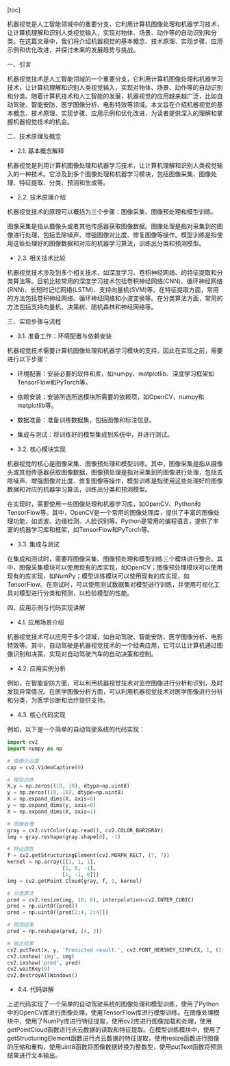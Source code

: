 
[toc]                    
                
                
机器视觉是人工智能领域中的重要分支，它利用计算机图像处理和机器学习技术，让计算机理解和识别人类视觉输入，实现对物体、场景、动作等的自动识别和分类。在这篇文章中，我们将介绍机器视觉的基本概念、技术原理、实现步骤、应用示例和优化改进，并探讨未来的发展趋势与挑战。

一、引言

机器视觉技术是人工智能领域的一个重要分支，它利用计算机图像处理和机器学习技术，让计算机理解和识别人类视觉输入，实现对物体、场景、动作等的自动识别和分类。随着计算机技术和人工智能的发展，机器视觉的应用越来越广泛，比如自动驾驶、智能安防、医学图像分析、电影特效等领域。本文旨在介绍机器视觉的基本概念、技术原理、实现步骤、应用示例和优化改进，为读者提供深入的理解和掌握机器视觉技术的机会。

二、技术原理及概念

- 2.1. 基本概念解释

机器视觉是利用计算机图像处理和机器学习技术，让计算机理解和识别人类视觉输入的一种技术。它涉及到多个图像处理和机器学习模块，包括图像采集、图像处理、特征提取、分类、预测和生成等。

- 2.2. 技术原理介绍

机器视觉技术的原理可以概括为三个步骤：图像采集、图像预处理和模型训练。

图像采集是指从摄像头或者其他传感器获取图像数据。图像处理是指对采集到的图像进行处理，包括去除噪声、增强图像对比度、修复图像等操作。模型训练是指使用这些处理好的图像数据和对应的机器学习算法，训练出分类和预测模型。

- 2.3. 相关技术比较

机器视觉技术涉及到多个相关技术，如深度学习、卷积神经网络、的特征提取和分类算法等。目前比较常用的深度学习技术包括卷积神经网络(CNN)、循环神经网络(RNN)、长短时记忆网络(LSTM)、支持向量机(SVM)等。在特征提取方面，常用的方法包括卷积神经网络、循环神经网络和小波变换等。在分类算法方面，常用的方法包括支持向量机、决策树、随机森林和神经网络等。

三、实现步骤与流程

- 3.1. 准备工作：环境配置与依赖安装

机器视觉技术需要计算机图像处理和机器学习模块的支持，因此在实现之前，需要进行以下步骤：

- 环境配置：安装必要的软件和库，如numpy、matplotlib、深度学习框架如TensorFlow和PyTorch等。
- 依赖安装：安装所选所选模块所需要的依赖项，如OpenCV、numpy和matplotlib等。
- 数据准备：准备训练数据集，包括图像和标注信息。
- 集成与测试：将训练好的模型集成到系统中，并进行测试。

- 3.2. 核心模块实现

机器视觉的核心是图像采集、图像预处理和模型训练。其中，图像采集是指从摄像头或其他传感器获取图像数据，图像预处理是指对采集到的图像进行处理，包括去除噪声、增强图像对比度、修复图像等操作，模型训练是指使用这些处理好的图像数据和对应的机器学习算法，训练出分类和预测模型。

在实现时，需要使用一些图像处理和机器学习库，如OpenCV、Python和TensorFlow等。其中，OpenCV是一个常用的图像处理库，提供了丰富的图像处理功能，如滤波、边缘检测、人脸识别等。Python是常用的编程语言，提供了丰富的机器学习库和框架，如TensorFlow和PyTorch等。

- 3.3. 集成与测试

在集成和测试时，需要将图像采集、图像预处理和模型训练三个模块进行整合。其中，图像采集模块可以使用现有的库实现，如OpenCV；图像预处理模块可以使用现有的库实现，如NumPy；模型训练模块可以使用现有的库实现，如TensorFlow。在测试时，可以使用测试数据集对模型进行训练，并使用可视化工具对模型进行分类和预测，以检验模型的性能。

四、应用示例与代码实现讲解

- 4.1. 应用场景介绍

机器视觉技术可以应用于多个领域，如自动驾驶、智能安防、医学图像分析、电影特效等。其中，自动驾驶是机器视觉技术的一个经典应用，它可以让计算机通过图像识别和决策，实现对自动驾驶汽车的自动决策和控制。

- 4.2. 应用实例分析

例如，在智能安防方面，可以利用机器视觉技术对监控图像进行分析和识别，及时发现异常情况。在医学图像分析方面，可以利用机器视觉技术对医学图像进行分析和分类，为医学诊断和治疗提供支持。

- 4.3. 核心代码实现

例如，以下是一个简单的自动驾驶系统的代码实现：

```python
import cv2
import numpy as np

# 摄像头设置
cap = cv2.VideoCapture(0)

# 模型训练
X,y = np.zeros((10, 10), dtype=np.uint8)
y = np.zeros((10, 10), dtype=np.uint8)
X = np.expand_dims(X, axis=0)
y = np.expand_dims(y, axis=0)
X = np.expand_dims(X, axis=1)

# 图像处理
gray = cv2.cvtColor(cap.read(), cv2.COLOR_BGR2GRAY)
img = gray.reshape(gray.shape[0], -1)

# 特征提取
f = cv2.getStructuringElement(cv2.MORPH_RECT, (7, 7))
kernel = np.array([[1, 1, 1],
                  [1, 0, -1],
                  [1, -1, 0]])
img = cv2.getPoint Cloud(gray, f, 1, kernel)

# 分类算法
pred = cv2.resize(img, (0, 0), interpolation=cv2.INTER_CUBIC)
pred = np.uint8([pred])
pred = np.uint8([pred[2:4, 2:4]])

# 预测结果
pred = np.reshape(pred, (4, 3))

# 输出结果
cv2.putText(x, y, 'Predicted result:', cv2.FONT_HERSHEY_SIMPLEX, 1, (115, 150, 150), 2, cv2.LINE_AA, 2)
cv2.imshow('img', img)
cv2.imshow('pred', pred)
cv2.waitKey(0)
cv2.destroyAllWindows()
```

- 4.4. 代码讲解

上述代码实现了一个简单的自动驾驶系统的图像处理和模型训练，使用了Python中的OpenCV库进行图像处理，使用TensorFlow库进行模型训练。在图像处理模块中，使用了NumPy库进行特征提取，使用cv2库进行图像加载和处理，使用getPointCloud函数进行点云数据的读取和特征提取。在模型训练模块中，使用了getStructuringElement函数进行点云数据的特征提取，使用resize函数进行图像的压缩和重构，使用uint8函数将图像数据转换为整数型，使用putText函数将预测结果进行文本输出。

